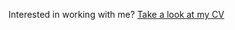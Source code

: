 Interested in working with me? [Take a look at my CV][69fe316d]

  [69fe316d]: http://cv.iljapanic.me "Check out my CV"
